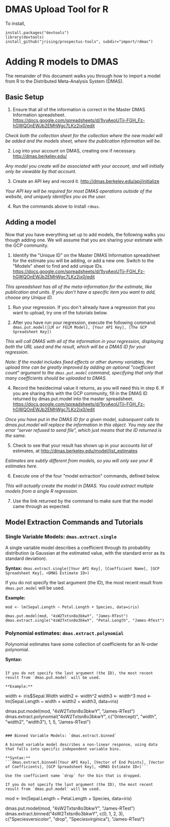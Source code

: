 # DMAS Upload Tool for R

To install,

```
install.packages("devtools")
library(devtools)
install_github("jrising/prospectus-tools", subdir="import/rdmas")
```

# Adding R models to DMAS

The remainder of this document walks you through how to import a model from R to the Distributed Meta-Analysis System (DMAS).

## Basic Setup

1. Ensure that all of the information is correct in the Master DMAS Information spreadsheet.
  https://docs.google.com/spreadsheets/d/1lyvAeoUTji-FGH_Fz-hGWQOnEWJb2EMhWgc7LKz2ix0/edit

  *Check both the collection sheet for the collection where the new model will be added and the models sheet, where the publication information will be.*

2. Log into your account on DMAS, creating one if necessary.
  http://dmas.berkeley.edu/

  *Any model you create will be associated with your account, and will initially only be viewable by that account.*

3. Create an API key and record it.
  http://dmas.berkeley.edu/api/initialize

  *Your API key will be required for most DMAS operations outside of the website, and uniquely identifies you as the user.*

4. Run the commands above to install `rdmas`.

## Adding a model

Now that you have everything set up to add models, the following walks you though adding one.  We will assume that you are sharing your estimate with the GCP community.

1. Identify the "Unique ID" on the Master DMAS Information spreadsheet for the estimate you will be adding, or add a new one.  Switch to the "Models" sheet to find and add unique IDs.
  https://docs.google.com/spreadsheets/d/1lyvAeoUTji-FGH_Fz-hGWQOnEWJb2EMhWgc7LKz2ix0/edit

  *This spreadsheet has all of the meta-information for the estimate, like publication and units.  If you don't have a specific item you want to add, choose any Unique ID.*

1. Run your regression.  If you don't already have a regression that you want to upload, try one of the tutorials below.

3. After you have run your regression, execute the following command:
   ```dmas.put.model([LM or FELM Model], [Your API Key], [The GCP Spreadsheet Key])```

  *This will call DMAS with all of the information in your regression, displaying both the URL used and the result, which will be a DMAS ID for your regression.*

  *Note: If the model includes fixed effects or other dummy variables, the upload time can be greatly improved by adding an optional "coefficient count" argument to the `dmas.put.model` command, specifying that only that many coefficients should be uploaded to DMAS.*

4. Record the hexidecimal value it returns, as you will need this in step 6.  If you are sharing this with the GCP community, fill in the DMAS ID returned by dmas.put.model into the master spreadsheet.
  https://docs.google.com/spreadsheets/d/1lyvAeoUTji-FGH_Fz-hGWQOnEWJb2EMhWgc7LKz2ix0/edit

  *Once you have put in the DMAS ID for a given model, subsequent calls to dmas.put.model will replace the information in this object.  You may see the error “server refused to send file”, which just means that the ID returned is the same.*

5. Check to see that your result has shown up in your accounts list of estimates, at
  http://dmas.berkeley.edu/model/list_estimates

  *Estimates are subtly different from models, so you will only see your R estimates here.*

6. Execute one of the four "model extraction" commands, defined below.

  *This will actually create the model in DMAS.  You could extract multiple models from a single R regression.*

7. Use the link returned by the command to make sure that the model came through as expected.

## Model Extraction Commands and Tutorials

### Single Variable Models: `dmas.extract.single`

A single variable model describes a coefficient through its probability distribution (a Gaussian at the estimated value, with the standard error as its standard deviation).

**Syntax:**
```dmas.extract.single([Your API Key], [Coefficient Name], [GCP Spreadsheet Key], <DMAS Estimate ID>)```

If you do not specify the last argument (the ID), the most recent result from `dmas.put.model` will be used.

**Example:**
```
mod <- lm(Sepal.Length ~ Petal.Length + Species, data=iris)

dmas.put.model(mod, "4sW2Txtsn8o3bkwY", "James-RTest")
dmas.extract.single("4sW2Txtsn8o3bkwY", "Petal.Length", "James-RTest")
```

### Polynomial estimates: `dmas.extract.polynomial`

Polynomial estimates have some collection of coefficients for an N-order polynomial.

**Syntax:**
```dmas.extract.polynomial([Your API Key], [Vector of Coefficients], [Lower Bound], [Upper Bound], [GCP Spreadsheet ID], <DMAS Estimate ID>)

If you do not specify the last argument (the ID), the most recent result from `dmas.put.model` will be used.

**Example:**
```
width <- iris$Sepal.Width
width2 <- width^2
width3 <- width^3
mod <- lm(Sepal.Length ~ width + width2 + width3, data=iris)

dmas.put.model(mod, "4sW2Txtsn8o3bkwY", "James-RTest")
dmas.extract.polynomial("4sW2Txtsn8o3bkwY", c("(Intercept)", "width", "width2", "width3"), 1, 5, "James-RTest")
```

### Binned Variable Models: `dmas.extract.binned`

A binned variable model describes a non-linear response, using data that falls into specific independent variable bins.

**Syntax:**
```dmas.extract.binned([Your API Key], [Vector of End Points], [Vector of Coefficients], [GCP Spreadsheet Key], <DMAS Estimate ID>)```

Use the coefficient name `drop` for the bin that is dropped.

If you do not specify the last argument (the ID), the most recent result from `dmas.put.model` will be used.

```
mod <- lm(Sepal.Length ~ Petal.Length + Species, data=iris)

dmas.put.model(mod, "4sW2Txtsn8o3bkwY", "James-RTest")
dmas.extract.binned("4sW2Txtsn8o3bkwY", c(0, 1, 2, 3), c("Speciesversicolor", "drop", "Speciesvirginica"), "James-RTest")
```